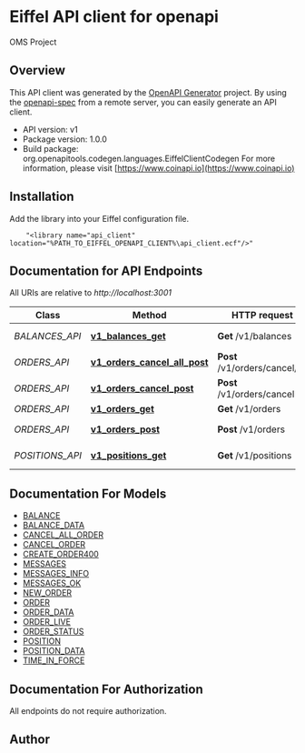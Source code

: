 # Eiffel API client for openapi

OMS Project

## Overview
This API client was generated by the [OpenAPI Generator](https://openapi-generator.tech) project.  By using the [openapi-spec](https://openapis.org) from a remote server, you can easily generate an API client.

- API version: v1
- Package version: 1.0.0
- Build package: org.openapitools.codegen.languages.EiffelClientCodegen
For more information, please visit [https://www.coinapi.io](https://www.coinapi.io)

## Installation
Add the library into your Eiffel configuration file.
```
    "<library name="api_client" location="%PATH_TO_EIFFEL_OPENAPI_CLIENT%\api_client.ecf"/>"
```

## Documentation for API Endpoints

All URIs are relative to *http://localhost:3001*

Class | Method | HTTP request | Description
------------ | ------------- | ------------- | -------------
*BALANCES_API* | [**v1_balances_get**](docs/BALANCES_API.md#v1_balances_get) | **Get** /v1/balances | Get balances
*ORDERS_API* | [**v1_orders_cancel_all_post**](docs/ORDERS_API.md#v1_orders_cancel_all_post) | **Post** /v1/orders/cancel/all | Cancel all order
*ORDERS_API* | [**v1_orders_cancel_post**](docs/ORDERS_API.md#v1_orders_cancel_post) | **Post** /v1/orders/cancel | Cancel order
*ORDERS_API* | [**v1_orders_get**](docs/ORDERS_API.md#v1_orders_get) | **Get** /v1/orders | Get orders
*ORDERS_API* | [**v1_orders_post**](docs/ORDERS_API.md#v1_orders_post) | **Post** /v1/orders | Create new order
*POSITIONS_API* | [**v1_positions_get**](docs/POSITIONS_API.md#v1_positions_get) | **Get** /v1/positions | Get positions


## Documentation For Models

 - [BALANCE](docs/BALANCE.md)
 - [BALANCE_DATA](docs/BALANCE_DATA.md)
 - [CANCEL_ALL_ORDER](docs/CANCEL_ALL_ORDER.md)
 - [CANCEL_ORDER](docs/CANCEL_ORDER.md)
 - [CREATE_ORDER400](docs/CREATE_ORDER400.md)
 - [MESSAGES](docs/MESSAGES.md)
 - [MESSAGES_INFO](docs/MESSAGES_INFO.md)
 - [MESSAGES_OK](docs/MESSAGES_OK.md)
 - [NEW_ORDER](docs/NEW_ORDER.md)
 - [ORDER](docs/ORDER.md)
 - [ORDER_DATA](docs/ORDER_DATA.md)
 - [ORDER_LIVE](docs/ORDER_LIVE.md)
 - [ORDER_STATUS](docs/ORDER_STATUS.md)
 - [POSITION](docs/POSITION.md)
 - [POSITION_DATA](docs/POSITION_DATA.md)
 - [TIME_IN_FORCE](docs/TIME_IN_FORCE.md)


## Documentation For Authorization

 All endpoints do not require authorization.


## Author



